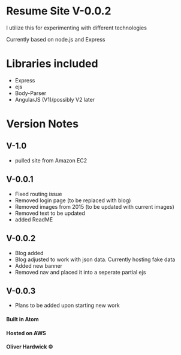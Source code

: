 # Resume Site V-0.0.2
I utilize this for experimenting with different technologies

Currently based on node.js and Express

# Libraries included
- Express
- ejs
- Body-Parser
- AngularJS (V1)/possibly V2 later


# Version Notes

## V-1.0
  - pulled site from Amazon EC2

## V-0.0.1
  - Fixed routing issue
  - Removed login page (to be replaced with blog)
  - Removed images from 2015 (to be updated with current images)
  - Removed text to be updated
  - added ReadME

## V-0.0.2
  - Blog added
  - Blog adjusted to work with json data. Currently hosting fake data
  - Added new banner
  - Removed nav and placed it into a seperate partial ejs

## V-0.0.3
  - Plans to be added upon starting new work

#### Built in Atom
#### Hosted on AWS
#### Oliver Hardwick ©
